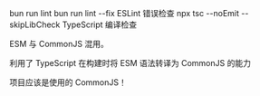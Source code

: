 bun run lint
bun run lint --fix   ESLint 错误检查
npx tsc --noEmit --skipLibCheck  TypeScript 编译检查


 ESM 与 CommonJS  混用。

 利用了 TypeScript 在构建时将 ESM 语法转译为 CommonJS 的能力

 项目应该是使用的 CommonJS！